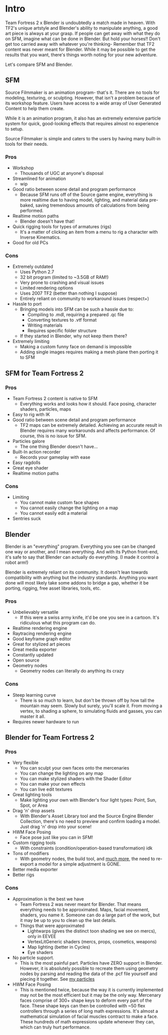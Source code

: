 # Intro

Team Fortress 2 x Blender is undoubtedly a match made in heaven. With TF2's unique artstyle and Blender's ability to manipulate anything, a good art piece is always at your grasp. If people can get away with what they do on SFM, imagine what can be done in Blender. But hold your horses!! Don't get too carried away with whatever you're thinking- Remember that TF2 content was never meant for Blender. While it may be possible to get the results that you want, there's things worth noting for your new adventure.

Let's compare SFM and Blender.

## SFM
Source Filmmaker is an animation program- that's it. There are no tools for modeling, texturing, or sculpting. However, that isn't a problem because of its workshop feature. Users have access to a wide array of User Generated Content to help them create.

While it is an animation program, it also has an extremely extensive particle system for quick, good-looking effects that requires almost no experience to setup.

Source Filmmaker is simple and caters to the users by having many built-in tools for their needs.
### Pros
- Workshop
  - Thousands of UGC at anyone's disposal
- Streamlined for animation
  - wip
- Good ratio between scene detail and program performance
  - Because SFM runs off of the Source game engine, everything is more realtime due to having model, lighting, and material data pre-baked, saving tremendous amounts of calculations from being performed.
- Realtime motion paths
  - Blender doesn't have that!
- Quick rigging tools for types of armatures (rigs)
  - It's a matter of clicking an item from a menu to rig a character with Inverse Kinematics.
- Good for old PCs
### Cons
- Extremely outdated
  - Uses Python 2.7
  - 32 bit program (limited to ~3.5GB of RAM!)
  - Very prone to crashing and visual issues
  - Limited rendering options
  - Uses 2007 TF2 (better than nothing I suppose)
  - Entirely reliant on community to workaround issues (respect+)
- Hassle to port
  - Bringing models into SFM can be such a hassle due to:
    - Compiling to .mdl, requiring a prepared .qc file
    - Converting textures to .vtf format
    - Writing materials
    - Requires specific folder structure
  - If they started in Blender, why not keep them there?
- Extremely limiting
  - Making a custom funny face on demand is impossible
  - Adding single images requires making a mesh plane then porting it to SFM

## SFM for Team Fortress 2
### Pros
- Team Fortress 2 content is native to SFM
  - Everything works and looks how it should. Face posing, character shaders, particles, maps
- Easy to rig with IK
- Good ratio between scene detail and program performance
  - TF2 maps can be extremely detailed. Achieving an accurate result in Blender requires many workarounds and affects performance. Of course, this is no issue for SFM.
- Particles galore
  - The one thing Blender doesn't have...
- Built-In action recorder
  - Records your gameplay with ease
- Easy ragdolls
- Great eye shader
- Realtime motion paths
### Cons
- Limiting
  - You cannot make custom face shapes
  - You cannot easily change the lighting on a map
  - You cannot easily edit a material
- Sentries suck

## Blender
Blender is an "everything" program. Everything you see can be changed one way or another, and I mean everything. And with its Python front-end, it's safe to say that Blender can actually do everything. (I made it control a robot arm!)

Blender is extremely reliant on its community. It doesn't lean towards compatibility with anything but the industry standards. Anything you want done will most likely take some addons to bridge a gap, whether it be porting, rigging, free asset libraries, tools, etc.
### Pros
- Unbelievably versatile
  - If this were a swiss army knife, it'd be one you see in a cartoon. It's ridiculous what this program can do.
- Realtime rendering engine
- Raytracing rendering engine
- Good keyframe graph editor
- Great for stylized art pieces
- Great media exporter
- Constantly updated
- Open source
- Geometry nodes
  - Geometry nodes can literally do anything its crazy
### Cons
- Steep learning curve
  - There is so much to learn, but don't be thrown off by how tall the mountain may seem. Slowly but surely, you'll scale it. From moving a vertex, to shading a sphere, to simulating fluids and gasses, you can master it all.
- Requires newer hardware to run

## Blender for Team Fortress 2
### Pros
- Very flexible
  - You can sculpt your own faces onto the mercenaries
  - You can change the lighting on any map
  - You can make stylized shaders with the Shader Editor
  - You can make your own effects
  - You can live edit textures
- Great lighting tools
  - Make lighting your own with Blender's four light types: Point, Sun, Spot, or Area
- Drag 'n' drop assets
  - With Blender's Asset Library tool and the Source Engine Blender Collection, there's no need to preview and confirm loading a model. Just drag 'n' drop into your scene!
- HWM Face Posing
  - Face pose just like you can in SFM!
- Custom rigging tools
  - With constraints (condition/operation-based transformation) idk
- Tons of modifiers
  - With geometry nodes, the build tool, and [much more](https://docs.blender.org/manual/en/latest/modeling/modifiers/index.html), the need to re-export a model for a simple adjustment is GONE.
- Better media exporter
- Better rigs
### Cons
- Approximation is the best we have
  - Team Fortress 2 was never meant for Blender. That means everything needs to be approximated. Maps, facial movement, shaders, you name it. Someone can do a large part of the work, but it may be up to you to clean up the last details.
  - Things that were approximated
    - Lightwarps (gives the distinct toon shading we see on mercs), only in EEVEE
    - VertexLitGeneric shaders (mercs, props, cosmetics, weapons)
    - Map lighting (better in Cycles)
    - Eye shaders
- No particle support.
  - This is the most painful part. Particles have ZERO support in Blender. However, it is absolutely possible to recreate them using geometry nodes by parsing and reading the data of the .pcf file yourself and piecing it together. See [my particles](https://github.com/hisprofile/blenderstuff/tree/main/Creations)
- HWM Face Posing
  - This is mentioned twice, because the way it is currently implemented may not be the most efficient but it may be the only way. Mercenary faces comprise of 300+ shape keys to deform every part of the face. These shape keys can then be controlled with ~50 flex controllers through a series of long math expressions. It's almost a mathematical simulation of facial muscles contract to make a face. These hundreds of math expressions update whenever they can, which can truly hurt performance.
